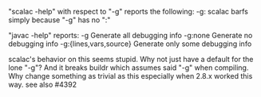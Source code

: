 "scalac -help" with respect to "-g" reports the following: 
  -g:<level>
scalac barfs simply because "-g" has no ":<level>"
 
"javac -help" reports:
  -g                         Generate all debugging info
  -g:none                    Generate no debugging info
  -g:{lines,vars,source}     Generate only some debugging info

scalac's behavior on this seems stupid. Why not just have a default for the lone "-g"? And it breaks buildr which assumes said "-g" when compiling. Why change something as trivial as this especially when 2.8.x worked this way.
see also #4392
